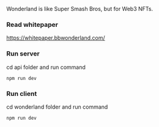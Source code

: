 Wonderland is like Super Smash Bros, but for Web3 NFTs.

### Read whitepaper

https://whitepaper.bbwonderland.com/

### Run server

cd api folder and run command

```
npm run dev
```

### Run client

cd wonderland folder and run command

```
npm run dev
```
